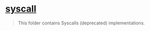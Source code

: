 # [syscall](/arch/x86_64/syscall/README.md)

> This folder contains Syscalls (deprecated) implementations.
